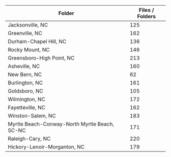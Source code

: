 | Folder                                        |   Files / Folders |
|-----------------------------------------------|-------------------|
| Jacksonville, NC                              |               125 |
| Greenville, NC                                |               162 |
| Durham-Chapel Hill, NC                        |               136 |
| Rocky Mount, NC                               |               146 |
| Greensboro-High Point, NC                     |               213 |
| Asheville, NC                                 |               160 |
| New Bern, NC                                  |                62 |
| Burlington, NC                                |               161 |
| Goldsboro, NC                                 |               105 |
| Wilmington, NC                                |               172 |
| Fayetteville, NC                              |               162 |
| Winston-Salem, NC                             |               183 |
| Myrtle Beach-Conway-North Myrtle Beach, SC-NC |               171 |
| Raleigh-Cary, NC                              |               220 |
| Hickory-Lenoir-Morganton, NC                  |               179 |